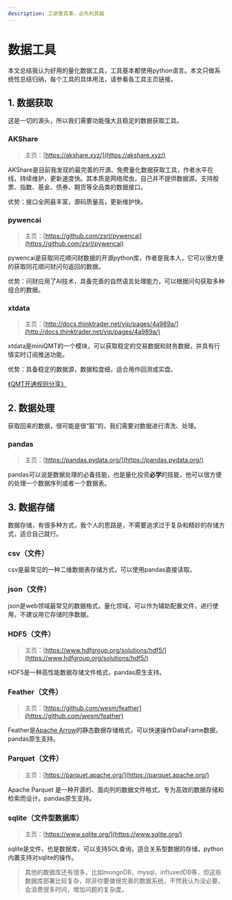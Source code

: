 ```yaml
---
description: 工欲善其事，必先利其器
---
```


# 数据工具

本文总结我认为好用的量化数据工具，工具基本都使用python语言。本文只做系统性总结归纳，每个工具的具体用法，请参看各工具主页链接。

## 1. 数据获取

这是一切的源头，所以我们需要功能强大且稳定的数据获取工具。

### AKShare

> 主页：[https://akshare.xyz/](https://akshare.xyz/)

AKShare是目前我发现的最完善的开源、免费量化数据获取工具，作者水平在线，持续维护，更新速度快。其本质是网络爬虫，自己并不提供数据源。支持股票、指数、基金、债券、期货等全品类的数据接口。

优势：接口全网最丰富，源码质量高，更新维护快。

### pywencai

> 主页：[https://github.com/zsrl/pywencai](https://github.com/zsrl/pywencai)

pywencai是获取同花顺问财数据的开源python库，作者是我本人，它可以很方便的获取同花顺问财问句返回的数据。

优势：问财应用了AI技术，具备完善的自然语言处理能力，可以根据问句获取多种组合的数据。

### xtdata

> 主页：[http://docs.thinktrader.net/vip/pages/4a989a/](http://docs.thinktrader.net/vip/pages/4a989a/)

xtdata是miniQMT的一个模块，可以获取稳定的交易数据和财务数据，并具有行情实时订阅推送功能。

优势：具备稳定的数据源，数据粒度细，适合用作回测或实盘。

[《QMT开通规则分享》](https://i77j0z62us.feishu.cn/wiki/wikcnjb8jG8Aqt3aj6rM3JRMz2b)

## 2. 数据处理

获取回来的数据，很可能是很“脏”的，我们需要对数据进行清洗、处理。

### pandas

> 主页：[https://pandas.pydata.org/](https://pandas.pydata.org/)

pandas可以说是数据处理的必备技能，也是量化投资**必学**的技能，他可以很方便的处理一个数据序列或者一个数据表。

## 3. 数据存储

数据存储，有很多种方式，我个人的思路是，不需要追求过于复杂和精妙的存储方式，适合自己就行。

### csv（文件）

csv是最常见的一种二维数据表存储方式，可以使用pandas直接读取。

### json（文件）

json是web领域最常见的数据格式，量化领域，可以作为辅助配置文件，进行使用，不建议用它存储时序数据。

### HDF5（文件）

> 主页：[https://www.hdfgroup.org/solutions/hdf5/](https://www.hdfgroup.org/solutions/hdf5/)

HDF5是一种高性能数据存储文件格式，pandas原生支持。

### Feather（文件）

> 主页：[https://github.com/wesm/feather](https://github.com/wesm/feather)

Feather是[Apache Arrow](https://arrow.apache.org/)的静态数据存储格式，可以快速操作DataFrame数据，pandas原生支持。

### Parquet（文件）

> 主页：[https://parquet.apache.org/](https://parquet.apache.org/)

Apache Parquet 是一种开源的、面向列的数据文件格式，专为高效的数据存储和检索而设计。pandas原生支持。

### sqlite（文件型数据库）

> 主页：[https://www.sqlite.org/](https://www.sqlite.org/)

sqlite是文件，也是数据库，可以支持SOL查询，适合关系型数据的存储，python内置支持对sqlite的操作。

> 其他的数据库还有很多，比如mongoDB，mysql，influxedDB等，但这些数据库部署比较复杂，除非你要做很完善的数据系统，不然我认为没必要，会浪费很多时间，增加问题的复杂度。

###
